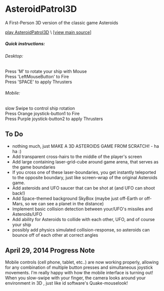 AsteroidPatrol3D
================

A First-Person 3D version of the classic game Asteroids <br>

[play AsteroidPatrol3D](http://erichlof.github.io/AsteroidPatrol3D/AsteroidPatrol3D.html)
\ [[view main source](https://github.com/erichlof/AsteroidPatrol3D/blob/gh-pages/AsteroidPatrol3D.html)\]

<h5>Quick instructions:</h5>
<h6>Desktop:</h6> 
Press 'M' to rotate your ship with Mouse <br>
Press 'LeftMouseButton' to Fire <br>
Press 'SPACE' to apply Thrusters <br>

<h6>Mobile:</h6> 
slow Swipe to control ship rotation <br>
Press Orange joystick-button1 to Fire <br>
Press Purple joystick-button2 to apply Thrusters <br>

To Do
-----
* nothing much, just MAKE A 3D ASTEROIDS GAME FROM SCRATCH! - ha ha :)
* Add transparent cross-hairs to the middle of the player's screen
* Add large containing laser-grid-cube around game arena, that serves as the game boundaries
* If you cross one of these laser-boundaries, you get instantly teleported to the opposite boundary, just like screen-wrap of the original Asteroids game.
* Add asteroids and UFO saucer that can be shot at (and UFO can shoot back!)
* Add Space-themed background SkyBox (maybe just off-Earth or off-Mars, so we can see a planet in the distance)
* Implement basic collision detection between your/UFO's missiles and Asteroids/UFO 
* Add ability for Asteroids to collide with each other, UFO, and of course your ship
* possibly add physics simulated collision-response, so asteroids can bounce off of each other at correct angles


April 29, 2014 Progress Note
----------------------------

Mobile controls (cell phone, tablet, etc..) are now working properly, allowing for any combination of multiple button presses and simultaneous joystick movements.  I'm really happy with how the mobile interface is turning out!  When you slow-swipe with your finger, the camera looks around your environment in 3D , just like id software's Quake-mouselook!
